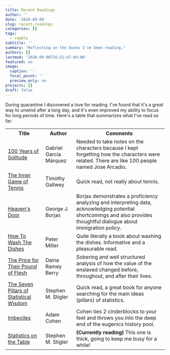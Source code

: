 ```yaml
---
title: Recent Readings
author: ''
date: '2020-09-08'
slug: recent-readings
categories: []
tags: 
  - ramble
subtitle: ''
summary: "Reflecting on the books I've been reading."
authors: []
lastmod: '2020-09-08T16:51:47-04:00'
featured: no
image:
  caption: ''
  focal_point: ''
  preview_only: no
projects: []
draft: false
---
```


During quarantine I discovered a love for reading. I've found that it's a great way to unwind after a long day, and it's even improved my ability to focus for long periods of time. Here's a table that summarizes what I've read so far:

<table>
  <tr>
    <th>Title</th>
    <th>Author</th>
    <th>Comments</th>
  </tr>
  <tr>
    <td>
      <a href="https://www.amazon.com/Hundred-Solitude-Harper-Perennial-Classics/dp/0060883286/ref=sr_1_1?crid=1VRH5EQ6CK2II&dchild=1&keywords=100+years+of+solitude&qid=1599877507&sprefix=100+years+of+sol%2Caps%2C474&sr=8-1"> 
      100 Years of Solitude 
    </td>
    <td>Gabriel García Márquez </td>
    <td> Needed to take notes on the characters because I kept forgetting how the characters were related. There are like 100 people named Jose Arcadio.</td>
  </tr>
  <tr>
    <td>
      <a href="https://www.amazon.com/Inner-Game-Tennis-Classic-Performance/dp/0679778314/ref=sr_1_3?dchild=1&keywords=the+inner+game+of+tennis&qid=1599877689&sr=8-3">
      The Inner Game of Tennis
    </td>
    <td>Timothy Gallwey</td>
    <td> Quick read, not really about tennis.</td>
  </tr>
  <tr>
    <td>
      <a href="https://www.amazon.com/Heavens-Door-Immigration-American-Economy-ebook/dp/B006ITP4IK/ref=sr_1_1?dchild=1&keywords=heavens+door+borjas&qid=1599877716&sr=8-1">Heaven's Door
    </td>
    <td>George J. Borjas</td>
    <td>Borjas demonstrates a proficiency analyzing and interpreting data, acknowledging potential shortcomings and also provides thoughtful dialogue about immigration policy.</td>
  </tr>
  <tr>
    <td>
      <a href="https://www.amazon.com/gp/product/161180762X/ref=ppx_yo_dt_b_asin_title_o07_s00?ie=UTF8&psc=1">
      How To Wash The Dishes
    </td>
    <td>Peter Miller</td>
    <td>Quite literally a book about washing the dishes. Informative and a pleasurable read.</td>
  </tr>
  <tr>
    <td>
      <a href="https://www.amazon.com/gp/product/0807067148/ref=ppx_yo_dt_b_asin_title_o08_s00?ie=UTF8&psc=1">
      The Price for Their Pound of Flesh
    </td>
    <td>Daina Ramey Berry</td>
    <td>Sobering and well structured analysis of how the value of the enslaved changed before, throughout, and after their lives.</td>
  </tr>
  <tr>
    <td>
      <a href="https://www.amazon.com/gp/product/0674088913/ref=ppx_yo_dt_b_asin_title_o05_s00?ie=UTF8&psc=1">
      The Seven Pillars of Statistical Wisdom
    </td>
    <td>Stephen M. Stigler</td>
    <td>Quick read, a great book for anyone searching for the main ideas (pillars) of statistics. </td>
  </tr>
  <tr>
    <td>
      <a href="https://www.amazon.com/gp/product/0143109995/ref=ppx_yo_dt_b_asin_title_o03_s00?ie=UTF8&psc=1">
      Imbeciles
    </td>
    <td>Adam Cohen</td>
    <td>Cohen ties 2 cinderblocks to your feet and throws you into the deep end of the eugenics history pool.</td>
  </tr>
  <tr>
    <td>
      <a href="https://www.amazon.com/gp/product/0674009797/ref=ppx_yo_dt_b_asin_title_o04_s00?ie=UTF8&psc=1">
      Statistics on the Table
    </td>
    <td>Stephen M. Stigler</td>
    <td><b>(Currently reading)</b> This one is thick, going to keep me busy for a while!</td>
  </tr>
</table> 


